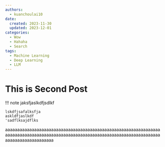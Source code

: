 ```yaml
---
authors:
  - kuanchoulai10
date:
  created: 2023-11-30
  updated: 2023-12-01
categories:
  - Wow
  - Hahaha
  - Search
tags:
  - Machine Learning
  - Deep Learning
  - LLM
---
```

# This is Second Post

!!! note
    jaksfjaslkdfjsdlkf

    lskdfjsafalksfja
    askldfjaslkdf
    'sadflksajdflks

<!-- more -->
aaaaaaaaaaaaaaaaaaaaaaaaaaaaaaaaaaaaaaaaaaaaaaaaaaaaaaaaaaaaaaaaaaaaaaaaaaaaaaaaaaaaaaaaaaaaaaaaaaaaaaaaaaaaaaaaaaaaaaaaaaaaaaaaaaaaaaaaaaaaaaaaaaaa